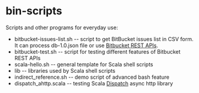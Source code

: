 [//]: # (SPDX-License-Identifier: MIT)
# bin-scripts
Scripts and other programs for everyday use:

* bitbucket-issues-list.sh -- script to get BitBucket issues list in CSV form. It can process db-1.0.json file or use [Bitbucket REST APIs](https://confluence.atlassian.com/display/BITBUCKET/Use+the+Bitbucket+REST+APIs).
* bitbucket-test.sh -- script for testing different features of Bitbucket REST APIs
* scala-hello.sh -- general template for Scala shell scripts
* lib -- libraries used by Scala shell scripts
* indirect_reference.sh -- demo script of advanced bash feature
* dispatch_ahttp.scala -- testing Scala [Dispatch](https://github.com/dispatch/reboot) async http library
